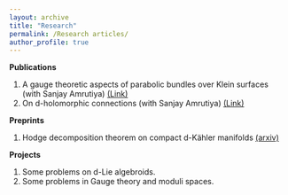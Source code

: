 ```yaml
---
layout: archive
title: "Research"
permalink: /Research articles/
author_profile: true
---
```




**Publications**  
1. A gauge theoretic aspects of parabolic bundles over Klein surfaces (with Sanjay Amrutiya) [(Link)](https://projecteuclid.org/journals/rmjm/rocky-mountain-journal-of-mathematics/acceptedpapers)
2. On d-holomorphic connections (with Sanjay Amrutiya) [(Link)](https://link.springer.com/article/10.1007/s12044-023-00742-6)

 
 **Preprints**
 1. Hodge decomposition theorem on compact d-Kähler manifolds [(arxiv)](https://arxiv.org/abs/2406.09312)

  **Projects**
  1. Some problems on d-Lie algebroids.
  2. Some problems in Gauge theory and moduli spaces.
